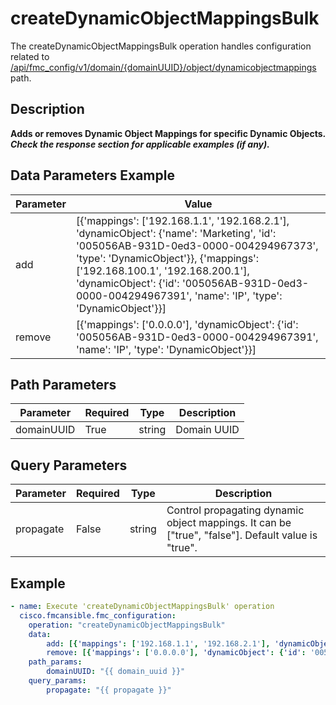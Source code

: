 # createDynamicObjectMappingsBulk

The createDynamicObjectMappingsBulk operation handles configuration related to [/api/fmc_config/v1/domain/{domainUUID}/object/dynamicobjectmappings](/paths//api/fmc_config/v1/domain/{domain_uuid}/object/dynamicobjectmappings.md) path.&nbsp;
## Description
**Adds or removes Dynamic Object Mappings for specific Dynamic Objects. _Check the response section for applicable examples (if any)._**

## Data Parameters Example
| Parameter | Value |
| --------- | -------- |
| add | [{'mappings': ['192.168.1.1', '192.168.2.1'], 'dynamicObject': {'name': 'Marketing', 'id': '005056AB-931D-0ed3-0000-004294967373', 'type': 'DynamicObject'}}, {'mappings': ['192.168.100.1', '192.168.200.1'], 'dynamicObject': {'id': '005056AB-931D-0ed3-0000-004294967391', 'name': 'IP', 'type': 'DynamicObject'}}] |
| remove | [{'mappings': ['0.0.0.0'], 'dynamicObject': {'id': '005056AB-931D-0ed3-0000-004294967391', 'name': 'IP', 'type': 'DynamicObject'}}] |

## Path Parameters
| Parameter | Required | Type | Description |
| --------- | -------- | ---- | ----------- |
| domainUUID | True | string | Domain UUID |

## Query Parameters
| Parameter | Required | Type | Description |
| --------- | -------- | ---- | ----------- |
| propagate | False | string | Control propagating dynamic object mappings. It can be ["true", "false"]. Default value is "true". |

## Example
```yaml
- name: Execute 'createDynamicObjectMappingsBulk' operation
  cisco.fmcansible.fmc_configuration:
    operation: "createDynamicObjectMappingsBulk"
    data:
        add: [{'mappings': ['192.168.1.1', '192.168.2.1'], 'dynamicObject': {'name': 'Marketing', 'id': '005056AB-931D-0ed3-0000-004294967373', 'type': 'DynamicObject'}}, {'mappings': ['192.168.100.1', '192.168.200.1'], 'dynamicObject': {'id': '005056AB-931D-0ed3-0000-004294967391', 'name': 'IP', 'type': 'DynamicObject'}}]
        remove: [{'mappings': ['0.0.0.0'], 'dynamicObject': {'id': '005056AB-931D-0ed3-0000-004294967391', 'name': 'IP', 'type': 'DynamicObject'}}]
    path_params:
        domainUUID: "{{ domain_uuid }}"
    query_params:
        propagate: "{{ propagate }}"

```
